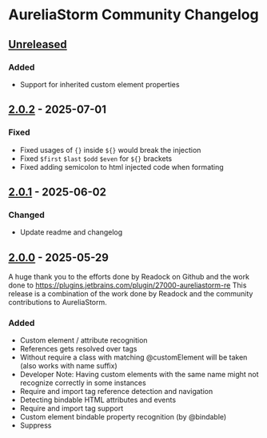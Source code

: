 # AureliaStorm Community Changelog

## [Unreleased]

### Added
- Support for inherited custom element properties

## [2.0.2] - 2025-07-01

### Fixed

- Fixed usages of `{}` inside `${}` would break the injection
- Fixed `$first` `$last` `$odd` `$even` for `${}` brackets
- Fixed adding semicolon to html injected code when formating

## [2.0.1] - 2025-06-02

### Changed

- Update readme and changelog

## [2.0.0] - 2025-05-29

A huge thank you to the efforts done by Readock on Github and the work done to https://plugins.jetbrains.com/plugin/27000-aureliastorm-re
This release is a combination of the work done by Readock and the community contributions to AureliaStorm.

### Added

- Custom element / attribute recognition
- References gets resolved over <require from=""> tags
- Without require a class with matching @customElement will be taken (also works with name suffix)
- Developer Note: Having custom elements with the same name might not recognize correctly in some instances
- Require and import tag reference detection and navigation
- Detecting bindable HTML attributes and events
- Require and import tag support
- Custom element bindable property recognition (by @bindable)
- Suppress <template> and <require> element warnings
- Proper `repeat.for` detection and reference resolving
- Ignoring binding behaviors and value converts for code injection
- Suppressing of missing promise for aurelia js injected code
- `$this`, `$parent`, `$index`, `$event` support for code injections
- GoTo Declaration/definition (Default Alt+Ctrl+Shift+O)
- Custom element completion (ctrl+space)
- Property and custom attribute completion (ctrl+space)
- Description has now a gif showing some features
- Lifecycle method detection for all exported js classes
- Injection now enables as a default

### Fixed

- Reference detection getting called for files outside of aurelia

## [1.4.0] - 4/16/2025

- Update kotlin JVM plugin 1.x -> 2.x,
- Add in support for else custom attribute,
- Minimum IDE version updated from 2023.2 -> 2024.2 - This was causing the previous version not to upload due to the grade v2 update which is only supported in 2024.2 and beyond.,
- Adds support for 2025.1

## [1.3.3] - 4/9/2025

- Now uses the PackageJsonData class from com.intellij to determine dependencies which is much more performant than a direct PSI,
- Updates kotlin version,
- Updates to Gradle v2 version for intellij,
- Tons of prep work for the 2025.1 Release

## [1.2.1]

### Changed

- Support older versions

## [1.2.0]

### Added

- Support <let> element recognition
- Support the `else` attribute
- Adds support for `promise.bind` recognition

### Fixed

- Remove deprecated getDependencies Call
- Remove deprecated getBaseDir call

[Unreleased]: https://github.com/CollinHerber/AureliaStorm/compare/v2.0.2...HEAD
[2.3.1]: https://github.com/Readock/AureliaStormRe/compare/v2.3.0...v2.3.1
[2.3.0]: https://github.com/Readock/AureliaStormRe/compare/v2.2.0...v2.3.0
[2.2.0]: https://github.com/Readock/AureliaStormRe/compare/v2.1.0...v2.2.0
[2.1.0]: https://github.com/Readock/AureliaStormRe/compare/v2.0.1...v2.1.0
[2.0.2]: https://github.com/CollinHerber/AureliaStorm/compare/v2.0.1...v2.0.2
[2.0.1]: https://github.com/CollinHerber/AureliaStorm/compare/v2.0.0...v2.0.1
[2.0.0]: https://github.com/CollinHerber/AureliaStorm/compare/v1.4.0...v2.0.0
[1.4.0]: https://github.com/CollinHerber/AureliaStorm/compare/v1.3.3...v1.4.0
[1.3.3]: https://github.com/CollinHerber/AureliaStorm/compare/v1.2.1...v1.3.3
[1.2.1]: https://github.com/CollinHerber/AureliaStorm/compare/v1.2.0...v1.2.1
[1.2.0]: https://github.com/CollinHerber/AureliaStorm/commits/v1.2.0
